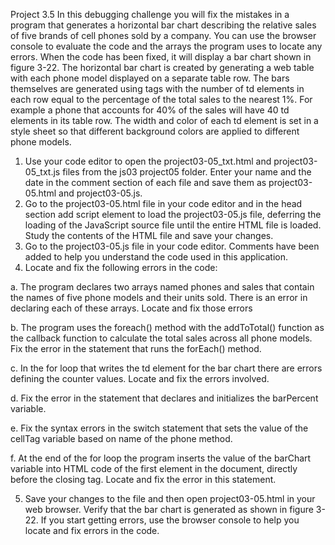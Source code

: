 Project 3.5 
	In this debugging challenge you will fix the mistakes in a program that generates a horizontal bar chart describing the relative sales of five brands of cell phones sold by a company. You can use the browser console to evaluate the code and the arrays the program uses to locate any errors. When the code has been fixed, it will display a bar chart shown in figure 3-22. The horizontal bar chart is created by generating a web table with each phone model displayed on a separate table row. The bars themselves are generated using <td></td> tags with the number of td elements in each row equal to the percentage of the total sales to the nearest 1%. For example a phone that accounts for 40% of the sales will have 40 td elements in its table row. The width and color of each td element is set in a style sheet so that different background colors are applied to different phone models. 
 
1. Use your code editor to open the project03-05_txt.html and project03-05_txt.js files from the js03 project05 folder. Enter your name and the date in the comment section of each file and save them as project03-05.html and project03-05.js.
2. Go to the project03-05.html file in your code editor and in the head section add script element to load the project03-05.js file, deferring the loading of the JavaScript source file until the entire HTML file is loaded. Study the contents of the HTML file and save your changes.
3. Go to the project03-05.js file in your code editor. Comments have been added to help you understand the code used in this application.
4. Locate and fix the following errors in the code:
   
a. The program declares two arrays named phones and sales that contain the names of five phone models and their units sold. There is an error in declaring each of these arrays. Locate and fix those errors 

b. The program uses the foreach() method with the addToTotal() function as the callback function to calculate the total sales across all phone models. Fix the error in the statement that runs the forEach() method. 

c. In the for loop that writes the td element for the bar chart there are errors defining the counter values. Locate and fix the errors involved. 

d. Fix the error in the statement that declares and initializes the barPercent variable. 

e. Fix the syntax errors in the switch statement that sets the value of the cellTag variable based on name of the phone method.

f. At the end of the for loop the program inserts the value of the barChart variable into HTML code of the first <body> element in the document, directly before the closing </tbody> tag. Locate and fix the error in this statement. 

5. Save your changes to the file and then open project03-05.html in your web browser. Verify that the bar chart is generated as shown in figure 3-22. If you start getting errors, use the browser console to help you locate and fix errors in the code. 

